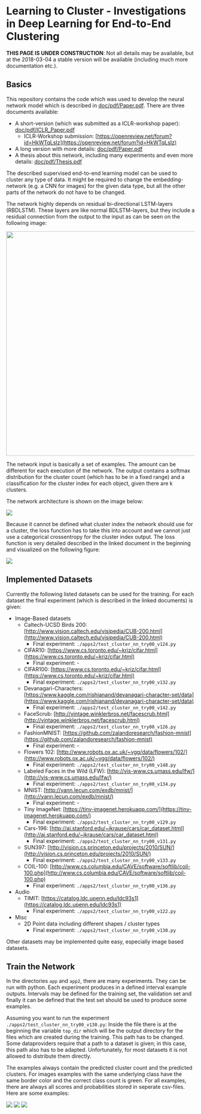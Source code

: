 # Learning to Cluster - Investigations in Deep Learning for End-to-End Clustering

**THIS PAGE IS UNDER CONSTRUCTION**: Not all details may be available, but at the 2018-03-04 a stable version will be available (including much more documentation etc.).


## Basics
This repository contains the code which was used to develop the neural network model which is described in [doc/pdf/Paper.pdf](doc/pdf/Paper.pdf). There are three documents available:

- A short-version (which was submitted as a ICLR-workshop paper): [doc/pdf/ICLR_Paper.pdf](doc/pdf/ICLR_Paper.pdf)
	- ICLR-Workshop submission: [https://openreview.net/forum?id=HkWTqLsIz](https://openreview.net/forum?id=HkWTqLsIz)
- A long version with more details: [doc/pdf/Paper.pdf](doc/pdf/Paper.pdf)
- A thesis about this network, including many experiments and even more details: [doc/pdf/Thesis.pdf](doc/pdf/Thesis.pdf)

The described supervised end-to-end learning model can be used to cluster any type of data. It might be required to change the embedding-network (e.g. a CNN for images) for the given data type, but all the other parts of the network do not have to be changed.

The network highly depends on residual bi-directional LSTM-layers (RBDLSTM). These layers are like normal BDLSTM-layers, but they include a residual connection from the output to the input as can be seen on the following image:

<img src="doc/images/rbdlstm.png" width="600px">
<!--![](doc/images/rbdlstm.png =250x)-->

The network input is basically a set of examples. The amount can be different for each execution of the network. The output contains a softmax distribution for the cluster count (which has to be in a fixed range) and a classification for the cluster index for each object, given there are k clusters.

The network architecture is shown on the image below:

![](doc/images/model.png)

Because it cannot be defined what cluster index the network should use for a cluster, the loss function has to take this into account and we cannot just use a categorical crossentropy for the cluster index output. The loss function is very detailed described in the linked document in the beginning and visualized on the following figure:

![](doc/images/loss.png)

## Implemented Datasets

Currently the following listed datasets can be used for the training. For each dataset the final experiment (which is described in the linked documents) is given:

- Image-Based datasets
	- Caltech-UCSD Birds 200: [http://www.vision.caltech.edu/visipedia/CUB-200.html](http://www.vision.caltech.edu/visipedia/CUB-200.html)
		- Final experiment: `./apps2/test_cluster_nn_try00_v124.py`
	- CIFAR10: [https://www.cs.toronto.edu/~kriz/cifar.html](https://www.cs.toronto.edu/~kriz/cifar.html)
		- Final experiment: -
	- CIFAR100: [https://www.cs.toronto.edu/~kriz/cifar.html](https://www.cs.toronto.edu/~kriz/cifar.html)
		- Final experiment: `./apps2/test_cluster_nn_try00_v132.py`
	- Devanagari-Characters: [https://www.kaggle.com/rishianand/devanagari-character-set/data](https://www.kaggle.com/rishianand/devanagari-character-set/data)
		- Final experiment: `./apps2/test_cluster_nn_try00_v142.py`
	- FaceScrub: [http://vintage.winklerbros.net/facescrub.html](http://vintage.winklerbros.net/facescrub.html)
		- Final experiment: `./apps2/test_cluster_nn_try00_v126.py`
	- FashionMNIST: [https://github.com/zalandoresearch/fashion-mnist](https://github.com/zalandoresearch/fashion-mnist)
		- Final experiment: -
	- Flowers 102: [http://www.robots.ox.ac.uk/~vgg/data/flowers/102/](http://www.robots.ox.ac.uk/~vgg/data/flowers/102/)
		- Final experiment: `./apps2/test_cluster_nn_try00_v148.py`
	- Labeled Faces in the Wild (LFW): [http://vis-www.cs.umass.edu/lfw/](http://vis-www.cs.umass.edu/lfw/)
		- Final experiment: `./apps2/test_cluster_nn_try00_v134.py`
	- MNIST: [http://yann.lecun.com/exdb/mnist/](http://yann.lecun.com/exdb/mnist/)
		- Final experiment: -
	- Tiny ImageNet: [https://tiny-imagenet.herokuapp.com/](https://tiny-imagenet.herokuapp.com/)
		- Final experiment: `./apps2/test_cluster_nn_try00_v129.py`
	- Cars-196: [http://ai.stanford.edu/~jkrause/cars/car_dataset.html](http://ai.stanford.edu/~jkrause/cars/car_dataset.html)
		- Final experiment: `./apps2/test_cluster_nn_try00_v131.py`
	- SUN397: [http://vision.cs.princeton.edu/projects/2010/SUN/](http://vision.cs.princeton.edu/projects/2010/SUN/)
		- Final experiment: `./apps2/test_cluster_nn_try00_v133.py`
	- COIL-100: [http://www.cs.columbia.edu/CAVE/software/softlib/coil-100.php](http://www.cs.columbia.edu/CAVE/software/softlib/coil-100.php)
		- Final experiment: `./apps2/test_cluster_nn_try00_v136.py`
- Audio
	- TIMIT: [https://catalog.ldc.upenn.edu/ldc93s1](https://catalog.ldc.upenn.edu/ldc93s1)
		- Final experiment: `./apps2/test_cluster_nn_try00_v122.py`
- Misc
	- 2D Point data including different shapes / cluster types
		- Final experiment: `./apps2/test_cluster_nn_try00_v130.py`

Other datasets may be implemented quite easy, especially image based datasets.

## Train the Network

In the directories `app` and `app2`, there are many experiments. They can be run with python. Each experiment produces in a defined interval example outputs. Intervals may be defined for the training set, the validation set and finally it can be defined that the test set should be used to produce some examples.

Assuming you want to run the experiment `./apps2/test_cluster_nn_try00_v130.py`: Inside the file there is at the beginning the variable `top_dir` which will be the output directory for the files which are created during the training. This path has to be changed. Some dataproviders require that a path to a dataset is given; in this case, this path also has to be adapted. Unfortunately, for most datasets it is not allowed to distribute them directly.

The examples always contain the predicted cluster count and the predicted clusters. For images examples with the same underlying class have the same border color and the correct class count is green. For all examples, there are always all scores and probabilities stored in seperate csv-files. Here are some examples:

![](doc/images/example00.png)
![](doc/images/example01.png)
![](doc/images/example02.png)

